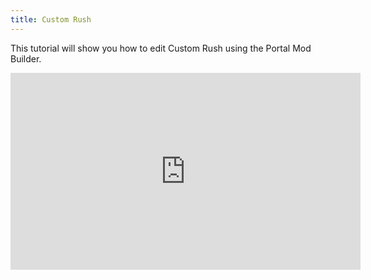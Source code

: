 ```yaml
---
title: Custom Rush
---
```


This tutorial will show you how to edit Custom Rush using the Portal Mod Builder.

<iframe width="560" height="315" src="https://www.youtube.com/embed/hdiKde2V-3g?si=j2GNM8aRfbpT6NvW" title="YouTube video player" frameborder="0" allow="accelerometer; autoplay; clipboard-write; encrypted-media; gyroscope; picture-in-picture; web-share" allowfullscreen></iframe>




